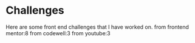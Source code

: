# Challenges
Here are some front end challenges that I have worked on.
from frontend mentor:8
from codewell:3
from youtube:3
